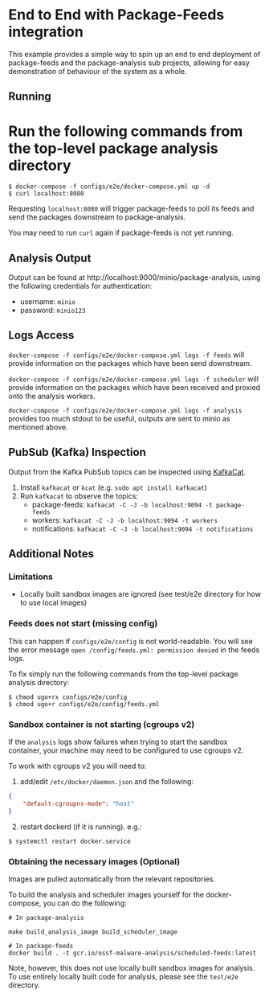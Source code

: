 # End to End with Package-Feeds integration

This example provides a simple way to spin up an end to end deployment of package-feeds and the package-analysis sub projects, allowing for easy demonstration of behaviour of the system as a whole.

## Running

# Run the following commands from the top-level package analysis directory

```shell
$ docker-compose -f configs/e2e/docker-compose.yml up -d
$ curl localhost:8080
```

Requesting `localhost:8080` will trigger package-feeds to poll its feeds and send the packages downstream to package-analysis.

You may need to run `curl` again if package-feeds is not yet running.

## Analysis Output

Output can be found at http://localhost:9000/minio/package-analysis,
using the following credentials for authentication:

- username: `minio`
- password: `minio123`

## Logs Access

`docker-compose -f configs/e2e/docker-compose.yml logs -f feeds` will provide information on the packages which have been send downstream.

`docker-compose -f configs/e2e/docker-compose.yml logs -f scheduler` will provide information on the packages which have been received and proxied onto the analysis workers.

`docker-compose -f configs/e2e/docker-compose.yml logs -f analysis` provides too much stdout to be useful, outputs are sent to minio as mentioned above.

## PubSub (Kafka) Inspection

Output from the Kafka PubSub topics can be inspected using
[KafkaCat](https://github.com/edenhill/kcat).

1. Install `kafkacat` or `kcat` (e.g. `sudo apt install kafkacat`)
2. Run `kafkacat` to observe the topics:
    - package-feeds: `kafkacat -C -J -b localhost:9094 -t package-feeds`
    - workers: `kafkacat -C -J -b localhost:9094 -t workers`
    - notifications: `kafkacat -C -J -b localhost:9094 -t notifications`

## Additional Notes

### Limitations

- Locally built sandbox images are ignored (see test/e2e directory for how to use local images)

### Feeds does not start (missing config)

This can happen if `configs/e2e/config` is not world-readable. You will see the error message `open /config/feeds.yml: permission denied` in the feeds logs.

To fix simply run the following commands from the top-level package analysis directory:

```shell
$ chmod ugo+rx configs/e2e/config
$ chmod ugo+r configs/e2e/config/feeds.yml
```

### Sandbox container is not starting (cgroups v2)

If the `analysis` logs show failures when trying to start the sandbox container, your machine may need to be configured to use cgroups v2.

To work with cgroups v2 you will need to:

1. add/edit `/etc/docker/daemon.json` and the following:

```json
{
    "default-cgroupns-mode": "host"
}
```

2. restart dockerd (if it is running). e.g.:

```shell
$ systemctl restart docker.service
```

### Obtaining the necessary images (Optional)

Images are pulled automatically from the relevant repositories.

To build the analysis and scheduler images yourself for the docker-compose, you can do the following:

```
# In package-analysis

make build_analysis_image build_scheduler_image

# In package-feeds
docker build . -t gcr.io/ossf-malware-analysis/scheduled-feeds:latest
```

Note, however, this does not use locally built sandbox images for analysis. To use entirely locally
built code for analysis, please see the `test/e2e` directory.

